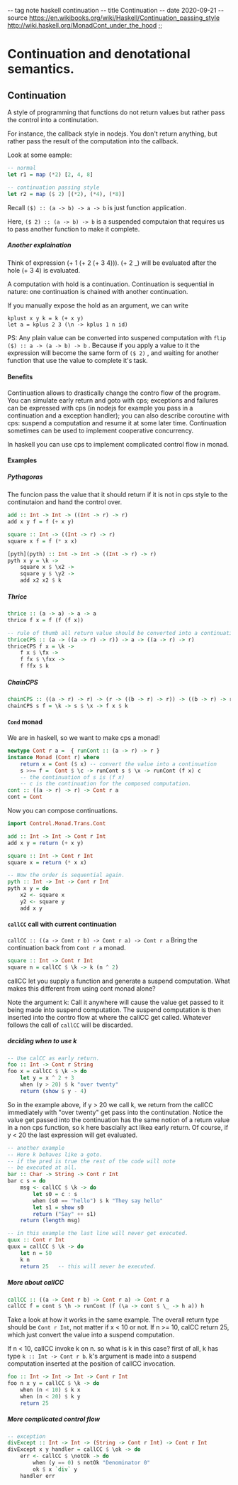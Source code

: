 -- tag note haskell continuation
-- title Continuation
-- date 2020-09-21
-- source https://en.wikibooks.org/wiki/Haskell/Continuation_passing_style
          http://wiki.haskell.org/MonadCont_under_the_hood
;;
# Continuation and denotational semantics.

## Continuation
A style of programming that functions do not return values but rather pass the control into a continutation.

For instance, the callback style in nodejs. You don't return anything, but rather pass the result of the computation into the callback.

Look at some eample:
```haskell
-- normal
let r1 = map (*2) [2, 4, 8]

-- continuation passing style
let r2 = map ($ 2) [(*2), (*4), (*8)]
```
Recall `($) :: (a -> b) -> a -> b` is just function application.

Here, `($ 2) :: (a -> b) -> b` is a suspended computaion that requires us to pass another function to make it complete.

##### Another explaination
Think of expression (+ 1 (+ 2 (+ 3 4))). (+ 2 _) will be evaluated after the hole (+ 3 4) is evaluated.

A computation with hold is a continuation. Continuation is sequential in nature: one continuation is chained with another continuation.

If you manually expose the hold as an argument, we can write
```
kplust x y k = k (+ x y)
let a = kplus 2 3 (\n -> kplus 1 n id)
```

PS: Any plain value can be converted into suspened computation with `flip ($) :: a -> (a -> b) -> b` . Because if you apply a value to it the expression will become the same form of `($ 2)` , and waiting for another function that use the value to complete it's task.

#### Benefits
Continuation allows to drastically change the contro flow of the program. You can simulate early return and goto with cps; exceptions and failures can be expressed with cps (in nodejs for example you pass in a continuation and a exception handler); you can also describe coroutine with cps: suspend a computation and resume it at some later time. Continuation sometimes can be used to implement cooperative concurrency.

In haskell you can use cps to implement complicated control flow in monad.

#### Examples

##### Pythagoras
The funcion pass the value that it should return if it is not in cps style to the continutaion and hand the control over.
```haskell
add :: Int -> Int -> ((Int -> r) -> r)
add x y f = f (+ x y)

square :: Int -> ((Int -> r) -> r)
square x f = f (* x x)

[pyth](pyth) :: Int -> Int -> ((Int -> r) -> r)
pyth x y = \k ->
    square x $ \x2 ->
    square y $ \y2 ->
    add x2 x2 $ k
```

##### Thrice
```haskell
thrice :: (a -> a) -> a -> a
thrice f x = f (f (f x))

-- rule of thumb all return value should be converted into a continuation.
thriceCPS :: (a -> ((a -> r) -> r)) -> a -> ((a -> r) -> r)
thriceCPS f x = \k ->
    f x $ \fx ->
    f fx $ \fxx ->
    f ffx $ k
```

##### ChainCPS
```haskell
chainCPS :: ((a -> r) -> r) -> (r -> ((b -> r) -> r)) -> ((b -> r) -> r)
chainCPS s f = \k -> s $ \x -> f x $ k
```

#### `Cond` monad
We are in haskell, so we want to make cps a monad!

```haskell
newtype Cont r a =  { runCont :: (a -> r) -> r }
instance Monad (Cont r) where
    return x = Cont ($ x) -- convert the value into a continuation
    s >>= f =  Cont $ \c -> runCont s $ \x -> runCont (f x) c
    -- the continuation of s is (f x)
    -- c is the continuation for the composed computation.
cont :: ((a -> r) -> r) -> Cont r a
cont = Cont
```

Now you can compose continuations.
```haskell
import Control.Monad.Trans.Cont

add :: Int -> Int -> Cont r Int
add x y = return (+ x y)

square :: Int -> Cont r Int
square x = return (* x x)

-- Now the order is sequential again.
pyth :: Int -> Int -> Cont r Int
pyth x y = do
    x2 <- square x
    y2 <- square y
    add x y
```

#### `callCC` call with current continuation
`callCC :: ((a -> Cont r b) -> Cont r a) -> Cont r a` Bring the continuation back from `Cont r a` monad.

```haskell
square :: Int -> Cont r Int
square n = callCC $ \k -> k (n ^ 2)
```
callCC let you supply a function and generate a suspend computation. What makes this different from using cont monad alone?

Note the argument k: Call it anywhere will cause the value get passed to it being made into suspend computation. The suspend computation is then inserted into the contro flow at where the callCC get called. Whatever follows the call of `callCC` will be discarded.

##### deciding when to use k
```haskell
-- Use calCC as early return.
foo :: Int -> Cont r String
foo x = callCC $ \k -> do
    let y = x ^ 2 + 3
    when (y > 20) $ k "over twenty"
    return (show $ y - 4)
```

So in the example above, if y > 20 we call k, we return from the callCC immediately with "over twenty" get pass into the continutation. Notice the value get passed into the continuation has the same notion of a return value in a non cps function, so k here bascially act likea early return. Of course, if y < 20 the last expression will get evaluated.

```haskell
-- another example
-- Here k behaves like a goto.
-- if the pred is true the rest of the code will note
-- be executed at all.
bar :: Char -> String -> Cont r Int
bar c s = do
    msg <- callCC $ \k -> do
        let s0 = c : s
        when (s0 == "hello") $ k "They say hello"
        let s1 = show s0
        return ("Say" ++ s1)
    return (length msg)
```

```haskell
-- in this example the last line will never get executed.
quux :: Cont r Int
quux = callCC $ \k -> do
    let n = 50
    k n
    return 25   -- this will never be executed.
```

##### More about callCC
```haskell
callCC :: ((a -> Cont r b) -> Cont r a) -> Cont r a
callCC f = cont $ \h -> runCont (f (\a -> cont $ \_ -> h a)) h
```
Take a look at how it works in the same example.
The overall return type should be `Cont r Int`, not matter if x < 10 or not.
If n >= 10, calCC return 25, which just convert the value into a suspend computation.

If n < 10, callCC invoke k on n. so what is k in this case? first of all, k has type `k :: Int -> Cont r b`. k's argument is made into a suspend computation inserted at the position of callCC invocation.

```haskell
foo :: Int -> Int -> Int -> Cont r Int
foo n x y = callCC $ \k -> do
    when (n < 10) $ k x
    when (n < 20) $ k y
    return 25
```

##### More complicated control flow

```haskell
-- exception
divExcept :: Int -> Int -> (String -> Cont r Int) -> Cont r Int
divExcept x y handler = callCC $ \ok -> do
    err <- callCC $ \notOk -> do
        when (y == 0) $ notOk "Denominator 0"
        ok $ x `div` y
    handler err
```
